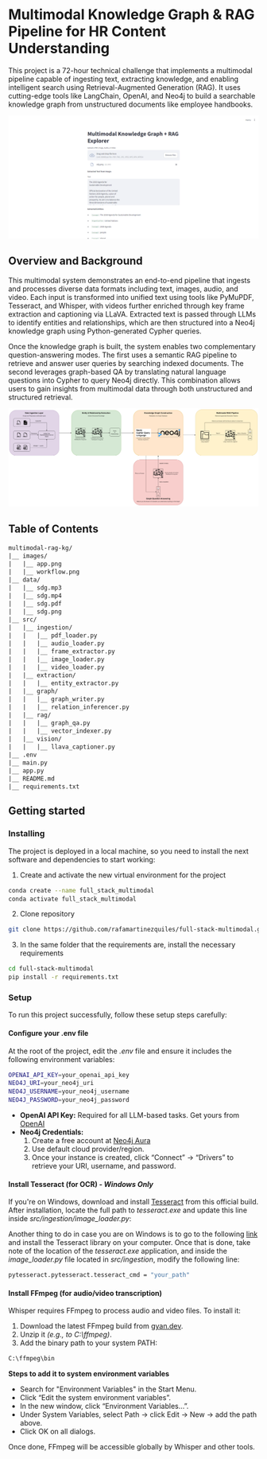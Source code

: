 # Multimodal Knowledge Graph & RAG Pipeline for HR Content Understanding
This project is a 72-hour technical challenge that implements a multimodal pipeline capable of ingesting text, extracting knowledge, and enabling intelligent search using Retrieval-Augmented Generation (RAG). It uses cutting-edge tools like LangChain, OpenAI, and Neo4j to build a searchable knowledge graph from unstructured documents like employee handbooks.

![](images/app.png)

## Overview and Background

This multimodal system demonstrates an end-to-end pipeline that ingests and processes diverse data formats including text, images, audio, and video. Each input is transformed into unified text using tools like PyMuPDF, Tesseract, and Whisper, with videos further enriched through key frame extraction and captioning via LLaVA. Extracted text is passed through LLMs to identify entities and relationships, which are then structured into a Neo4j knowledge graph using Python-generated Cypher queries.

Once the knowledge graph is built, the system enables two complementary question-answering modes. The first uses a semantic RAG pipeline to retrieve and answer user queries by searching indexed documents. The second leverages graph-based QA by translating natural language questions into Cypher to query Neo4j directly. This combination allows users to gain insights from multimodal data through both unstructured and structured retrieval.

![](images/workflow.png)

## Table of Contents
```
multimodal-rag-kg/
|__ images/
|   |__ app.png
|   |__ workflow.png
|__ data/
|   |__ sdg.mp3
|   |__ sdg.mp4
|   |__ sdg.pdf
|   |__ sdg.png
|__ src/
|   |__ ingestion/
|   |   |__ pdf_loader.py
|   |   |__ audio_loader.py
|   |   |__ frame_extractor.py
|   |   |__ image_loader.py
|   |   |__ video_loader.py
|   |__ extraction/
|   |   |__ entity_extractor.py
|   |__ graph/
|   |   |__ graph_writer.py
|   |   |__ relation_inferencer.py
|   |__ rag/
|   |   |__ graph_qa.py
|   |   |__ vector_indexer.py
|   |__ vision/
|   |   |__ llava_captioner.py
|__ .env
|__ main.py
|__ app.py
|__ README.md
|__ requirements.txt
```

## Getting started

### Installing
The project is deployed in a local machine, so you need to install the next software and dependencies to start working:

1. Create and activate the new virtual environment for the project

```bash
conda create --name full_stack_multimodal 
conda activate full_stack_multimodal
```

2. Clone repository

```bash
git clone https://github.com/rafamartinezquiles/full-stack-multimodal.git
```

3. In the same folder that the requirements are, install the necessary requirements

```bash
cd full-stack-multimodal
pip install -r requirements.txt
```


### Setup
To run this project successfully, follow these setup steps carefully:

#### Configure your .env file
At the root of the project, edit the *.env* file and ensure it includes the following environment variables:

```bash
OPENAI_API_KEY=your_openai_api_key
NEO4J_URI=your_neo4j_uri
NEO4J_USERNAME=your_neo4j_username
NEO4J_PASSWORD=your_neo4j_password
```

- **OpenAI API Key:** Required for all LLM-based tasks. Get yours from [OpenAI](https://platform.openai.com/api-keys)
- **Neo4j Credentials:** 
    1. Create a free account at [Neo4j Aura](https://login.neo4j.com/u/signup/identifier?state=hKFo2SBIZnpjXzJJZGlCSkY2aHFnVEQ5OWNLcVd4QVZtdGg2VaFur3VuaXZlcnNhbC1sb2dpbqN0aWTZIDN1TkxVWExQWHRDcVVHQXBXcXdyTXZfR2hvcWNUX0pro2NpZNkgV1NMczYwNDdrT2pwVVNXODNnRFo0SnlZaElrNXpZVG8)
    2. Use default cloud provider/region.
    3. Once your instance is created, click “Connect” → “Drivers” to retrieve your URI, username, and password.

#### Install Tesseract (for OCR) - *Windows Only*
If you're on Windows, download and install [Tesseract](https://github.com/UB-Mannheim/tesseract/wiki) from this official build.
After installation, locate the full path to *tesseract.exe* and update this line inside *src/ingestion/image_loader.py*:

Another thing to do in case you are on Windows is to go to the following [link](https://github.com/UB-Mannheim/tesseract/wiki) and install the Tesseract library on your computer. Once that is done, take note of the location of the *tesseract.exe* application, and inside the *image_loader.py* file located in *src/ingestion*, modify the following line:

```bash
pytesseract.pytesseract.tesseract_cmd = "your_path"
```

#### Install FFmpeg (for audio/video transcription)
Whisper requires FFmpeg to process audio and video files. To install it:

1. Download the latest FFmpeg build from [gyan.dev](https://www.gyan.dev/ffmpeg/builds/).
2. Unzip it *(e.g., to C:\ffmpeg)*.
3. Add the binary path to your system PATH:

```bash
C:\ffmpeg\bin
```

**Steps to add it to system environment variables**

- Search for "Environment Variables" in the Start Menu.
- Click “Edit the system environment variables”.
- In the new window, click “Environment Variables…”.
- Under System Variables, select Path → click Edit → New → add the path above.
- Click OK on all dialogs.

Once done, FFmpeg will be accessible globally by Whisper and other tools.



